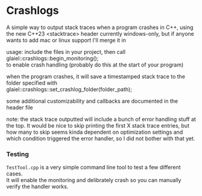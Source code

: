 # Crashlogs
A simple way to output stack traces when a program crashes in C++, using the new C++23 &lt;stacktrace> header
currently windows-only, but if anyone wants to add mac or linux support I'll merge it in

usage: include the files in your project, then call  
glaiel::crashlogs::begin_monitoring();  
to enable crash handling (probably do this at the start of your program)

when the program crashes, it will save a timestamped stack trace to the folder specified with  
glaiel::crashlogs::set_crashlog_folder(folder_path);

some additional customizability and callbacks are documented in the header file


note: the stack trace outputted will include a bunch of error handling stuff at the top. It would be nice to skip printing the first X stack trace entries, but how many to skip seems kinda dependent on optimization settings and which condition triggered the error handler, so I did not bother with that yet.

### Testing

`TestTool.cpp` is a very simple command line tool to test a few different cases.  
It will enable the monitoring and delibrately crash so you can manually verify the handler works.
